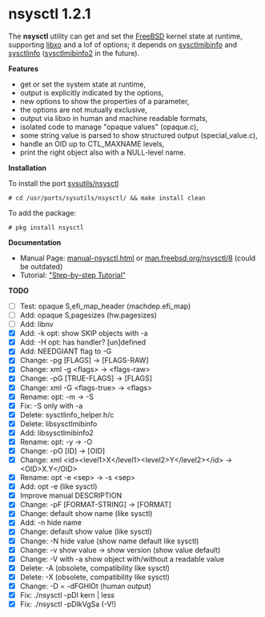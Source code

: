 nsysctl 1.2.1
=============

The **nsysctl** utility can get and set the [FreeBSD](http://www.freebsd.org)
kernel state at runtime, supporting
[libxo](http://juniper.github.io/libxo/libxo-manual.html) and a lof of options;
it depends on [sysctlmibinfo](https://gitlab.com/alfix/sysctlmibinfo) and
[sysctlinfo](https://gitlab.com/alfix/sysctlinfo)
([sysctlmibinfo2](https://gitlab.com/alfix/sysctlmibinfo2) in the future).

**Features**

 * get or set the system state at runtime,
 * output is explicitly indicated by the options,
 * new options to show the properties of a parameter,
 * the options are not mutually exclusive,
 * output via libxo in human and machine readable formats,
 * isolated code to manage "opaque values" (opaque.c),
 * some string value is parsed to show structured output (special\_value.c),
 * handle an OID up to CTL\_MAXNAME levels,
 * print the right object also with a NULL-level name.

**Installation**

To install the port [sysutils/nsysctl](https://www.freshports.org/sysutils/nsysctl)

    # cd /usr/ports/sysutils/nsysctl/ && make install clean

To add the package:

    # pkg install nsysctl

**Documentation**

 * Manual Page:
   [manual-nsysctl.html](https://alfonsosiciliano.gitlab.io/posts/2019-02-23-manual-nsysctl.html)
   or [man.freebsd.org/nsysctl/8](https://man.freebsd.org/nsysctl/8) (could be outdated)
 * Tutorial:
   ["Step-by-step Tutorial"](https://alfonsosiciliano.gitlab.io/posts/2019-02-19-nsysctl-tutorial.html)

**TODO**

 * [ ] Test: opaque S,efi\_map\_header (machdep.efi\_map)
 * [ ] Add: opaque S,pagesizes (hw.pagesizes)
 * [ ] Add: libnv
 * [X] Add: -k opt: show SKIP objects with -a
 * [X] Add: -H opt: has handler? [un]defined
 * [X] Add: NEEDGIANT flag to -G
 * [X] Change: -pg [FLAGS] -> [FLAGS-RAW]
 * [X] Change: xml -g \<flags\> -> \<flags-raw\>
 * [X] Change: -pG [TRUE-FLAGS] -> [FLAGS]
 * [X] Change: xml -G \<flags-true\> -> \<flags\>
 * [X] Rename: opt: -m -> -S
 * [X] Fix: -S only with -a
 * [X] Delete: sysctlinfo\_helper.h/c
 * [X] Delete: libsysctlmibinfo
 * [X] Add: libsysctlmibinfo2
 * [X] Rename: opt: -y -> -O
 * [X] Change: -pO [ID] -> [OID]
 * [X] Change: xml \<id\>\<level1\>X\</level1\>\<level2\>Y\</level2\>\</id\> -> \<OID\>X.Y\</OID\>
 * [X] Rename: opt -e \<sep\> -> -s \<sep\>
 * [X] Add: opt -e (like sysctl)
 * [X] Improve manual DESCRIPTION
 * [X] Change: -pF [FORMAT-STRING] -> [FORMAT]
 * [X] Change: default show name (like sysctl)
 * [X] Add: -n hide name
 * [X] Change: default show value (like sysctl)
 * [X] Change: -N hide value (show name default like sysctl)
 * [X] Change: -v show value -> show version (show value default)
 * [X] Change: -V with -a show object with/without a readable value
 * [X] Delete: -A (obsolete, compatibility like sysctl)
 * [X] Delete: -X (obsolete, compatibility like sysctl)
 * [X] Change: -D = -dFGHlOt (human output)
 * [X] Fix: ./nsysctl -pDI kern | less
 * [X] Fix: ./nsysctl -pDIkVgSa (-V!)
